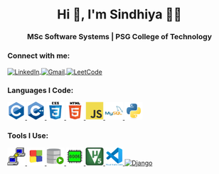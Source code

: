 <h1 align="center">Hi 👋, I'm Sindhiya 🙋‍♀️</h1>
<h3 align="center">MSc Software Systems | PSG College of Technology</h3>

<h3 align="left">Connect with me:</h3>
<p align="left">
    <a href="https://www.linkedin.com/in/sindhiya-k-6534bb280" target="_blank">
        <img align="center" src="https://raw.githubusercontent.com/rahuldkjain/github-profile-readme-generator/master/src/images/icons/Social/linked-in-alt.svg" alt="LinkedIn" height="30" width="40" />
    </a>
    <a href="mailto:sindhiyauk@gmail.com" target="_blank">
        <img align="center" src="https://img.icons8.com/color/48/000000/gmail.png" alt="Gmail" height="30" width="40" />
    </a>
    <a href="https://www.leetcode.com/sindhiya225" target="_blank">
        <img align="center" src="https://raw.githubusercontent.com/rahuldkjain/github-profile-readme-generator/master/src/images/icons/Social/leet-code.svg" alt="LeetCode" height="30" width="40" />
    </a>
</p>

<h3 align="left">Languages I Code:</h3>
<p align="left">
    <a href="https://www.cprogramming.com/" target="_blank" rel="noreferrer">
        <img src="https://raw.githubusercontent.com/devicons/devicon/master/icons/c/c-original.svg" alt="C" width="40" height="40"/>
    </a>
    <a href="https://www.w3schools.com/cpp/" target="_blank" rel="noreferrer">
        <img src="https://raw.githubusercontent.com/devicons/devicon/master/icons/cplusplus/cplusplus-original.svg" alt="C++" width="40" height="40"/>
    </a>
    <a href="https://www.w3schools.com/css/" target="_blank" rel="noreferrer">
        <img src="https://raw.githubusercontent.com/devicons/devicon/master/icons/css3/css3-original-wordmark.svg" alt="CSS3" width="40" height="40"/>
    </a>
    <a href="https://www.w3.org/html/" target="_blank" rel="noreferrer">
        <img src="https://raw.githubusercontent.com/devicons/devicon/master/icons/html5/html5-original-wordmark.svg" alt="HTML5" width="40" height="40"/>
    </a>
    <a href="https://developer.mozilla.org/en-US/docs/Web/JavaScript" target="_blank" rel="noreferrer">
        <img src="https://raw.githubusercontent.com/devicons/devicon/master/icons/javascript/javascript-original.svg" alt="JavaScript" width="40" height="40"/>
    </a>
    <a href="https://www.mysql.com/" target="_blank" rel="noreferrer">
        <img src="https://raw.githubusercontent.com/devicons/devicon/master/icons/mysql/mysql-original-wordmark.svg" alt="MySQL" width="40" height="40"/>
    </a>
    <a href="https://www.python.org" target="_blank" rel="noreferrer">
        <img src="https://raw.githubusercontent.com/devicons/devicon/master/icons/python/python-original.svg" alt="Python" width="40" height="40"/>
    </a>
</p>

<h3 align="left">Tools I Use:</h3>
<p align="left">
    <a href="https://www.putty.org/" target="_blank" rel="noreferrer">
        <img src="https://github.com/ashrithaa-js/logos/raw/main/PuTTY_Icon.svg" alt="PuTTY" width="40" height="40"/>
    </a>
    <a href="https://www.codeblocks.org/" target="_blank" rel="noreferrer">
        <img src="https://github.com/ashrithaa-js/logos/raw/main/icons8-code-blocks.svg" alt="CodeBlocks" width="40" height="40"/>
    </a>
    <a href="https://www.oracle.com/database/sqldeveloper/" target="_blank" rel="noreferrer">
        <img src="https://github.com/ashrithaa-js/logos/raw/main/SQL%20Developer.svg" alt="SQL Developer" width="40" height="40"/>
    </a>
    <a href="https://emu8086-microprocessor-emulator.en.softonic.com/" target="_blank" rel="noreferrer">
        <img src="https://github.com/ashrithaa-js/logos/raw/main/8086logo.png" alt="Emu8086" width="40" height="40"/>
    </a>
    <a href="https://www.keil.com/" target="_blank" rel="noreferrer">
        <img src="https://github.com/ashrithaa-js/logos/raw/main/keil-uvision5.png" alt="Keil" width="40" height="40"/>
    </a>
    <a href="https://code.visualstudio.com/" target="_blank" rel="noreferrer">
        <img src="https://raw.githubusercontent.com/devicons/devicon/master/icons/vscode/vscode-original-wordmark.svg" alt="VS Code" width="40" height="40"/>
    </a>
    <a href="https://www.djangoproject.com/" target="_blank" rel="noreferrer">
        <img src="https://cdn.worldvectorlogo.com/logos/django.svg" alt="Django" width="40" height="40"/>
    </a>
</p>
